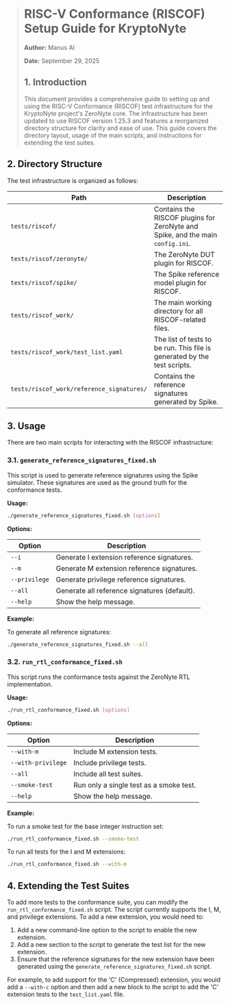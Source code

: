 

> # RISC-V Conformance (RISCOF) Setup Guide for KryptoNyte
> 
> **Author:** Manus AI
> 
> **Date:** September 29, 2025
> 
> ## 1. Introduction
> 
> This document provides a comprehensive guide to setting up and using the RISC-V Conformance (RISCOF) test infrastructure for the KryptoNyte project's ZeroNyte core. The infrastructure has been updated to use RISCOF version 1.25.3 and features a reorganized directory structure for clarity and ease of use. This guide covers the directory layout, usage of the main scripts, and instructions for extending the test suites.
> 


## 2. Directory Structure

The test infrastructure is organized as follows:

| Path                      | Description                                                                 |
| ------------------------- | --------------------------------------------------------------------------- |
| `tests/riscof/`           | Contains the RISCOF plugins for ZeroNyte and Spike, and the main `config.ini`. |
| `tests/riscof/zeronyte/`  | The ZeroNyte DUT plugin for RISCOF.                                         |
| `tests/riscof/spike/`     | The Spike reference model plugin for RISCOF.                                |
| `tests/riscof_work/`      | The main working directory for all RISCOF-related files.                    |
| `tests/riscof_work/test_list.yaml` | The list of tests to be run. This file is generated by the test scripts.    |
| `tests/riscof_work/reference_signatures/` | Contains the reference signatures generated by Spike.                       |



## 3. Usage

There are two main scripts for interacting with the RISCOF infrastructure:

### 3.1. `generate_reference_signatures_fixed.sh`

This script is used to generate reference signatures using the Spike simulator. These signatures are used as the ground truth for the conformance tests.

**Usage:**

```bash
./generate_reference_signatures_fixed.sh [options]
```

**Options:**

| Option         | Description                                      |
| -------------- | ------------------------------------------------ |
| `--i`          | Generate I extension reference signatures.       |
| `--m`          | Generate M extension reference signatures.       |
| `--privilege`  | Generate privilege reference signatures.         |
| `--all`        | Generate all reference signatures (default).     |
| `--help`       | Show the help message.                           |

**Example:**

To generate all reference signatures:

```bash
./generate_reference_signatures_fixed.sh --all
```

### 3.2. `run_rtl_conformance_fixed.sh`

This script runs the conformance tests against the ZeroNyte RTL implementation.

**Usage:**

```bash
./run_rtl_conformance_fixed.sh [options]
```

**Options:**

| Option             | Description                                      |
| ------------------ | ------------------------------------------------ |
| `--with-m`         | Include M extension tests.                       |
| `--with-privilege` | Include privilege tests.                         |
| `--all`            | Include all test suites.                         |
| `--smoke-test`     | Run only a single test as a smoke test.          |
| `--help`           | Show the help message.                           |

**Example:**

To run a smoke test for the base integer instruction set:

```bash
./run_rtl_conformance_fixed.sh --smoke-test
```

To run all tests for the I and M extensions:

```bash
./run_rtl_conformance_fixed.sh --with-m
```




## 4. Extending the Test Suites

To add more tests to the conformance suite, you can modify the `run_rtl_conformance_fixed.sh` script. The script currently supports the I, M, and privilege extensions. To add a new extension, you would need to:

1.  Add a new command-line option to the script to enable the new extension.
2.  Add a new section to the script to generate the test list for the new extension.
3.  Ensure that the reference signatures for the new extension have been generated using the `generate_reference_signatures_fixed.sh` script.

For example, to add support for the 'C' (Compressed) extension, you would add a `--with-c` option and then add a new block to the script to add the 'C' extension tests to the `test_list.yaml` file.

